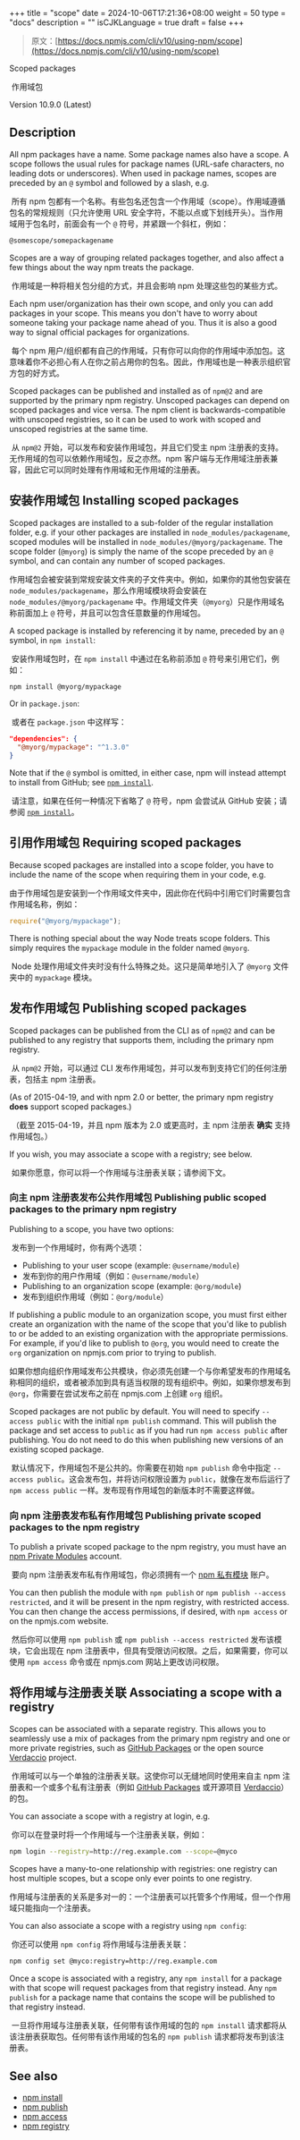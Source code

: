 +++
title = "scope"
date = 2024-10-06T17:21:36+08:00
weight = 50
type = "docs"
description = ""
isCJKLanguage = true
draft = false
+++

> 原文：[https://docs.npmjs.com/cli/v10/using-npm/scope](https://docs.npmjs.com/cli/v10/using-npm/scope)

Scoped packages

​	作用域包

Version 10.9.0 (Latest)

## Description

All npm packages have a name. Some package names also have a scope. A scope follows the usual rules for package names (URL-safe characters, no leading dots or underscores). When used in package names, scopes are preceded by an `@` symbol and followed by a slash, e.g.

​	所有 npm 包都有一个名称。有些包名还包含一个作用域（scope）。作用域遵循包名的常规规则（只允许使用 URL 安全字符，不能以点或下划线开头）。当作用域用于包名时，前面会有一个 `@` 符号，并紧跟一个斜杠，例如：

```bash
@somescope/somepackagename
```

Scopes are a way of grouping related packages together, and also affect a few things about the way npm treats the package.

​	作用域是一种将相关包分组的方式，并且会影响 npm 处理这些包的某些方式。

Each npm user/organization has their own scope, and only you can add packages in your scope. This means you don't have to worry about someone taking your package name ahead of you. Thus it is also a good way to signal official packages for organizations.

​	每个 npm 用户/组织都有自己的作用域，只有你可以向你的作用域中添加包。这意味着你不必担心有人在你之前占用你的包名。因此，作用域也是一种表示组织官方包的好方式。

Scoped packages can be published and installed as of `npm@2` and are supported by the primary npm registry. Unscoped packages can depend on scoped packages and vice versa. The npm client is backwards-compatible with unscoped registries, so it can be used to work with scoped and unscoped registries at the same time.

​	从 `npm@2` 开始，可以发布和安装作用域包，并且它们受主 npm 注册表的支持。无作用域的包可以依赖作用域包，反之亦然。npm 客户端与无作用域注册表兼容，因此它可以同时处理有作用域和无作用域的注册表。

## 安装作用域包 Installing scoped packages

Scoped packages are installed to a sub-folder of the regular installation folder, e.g. if your other packages are installed in `node_modules/packagename`, scoped modules will be installed in `node_modules/@myorg/packagename`. The scope folder (`@myorg`) is simply the name of the scope preceded by an `@` symbol, and can contain any number of scoped packages.

​	作用域包会被安装到常规安装文件夹的子文件夹中。例如，如果你的其他包安装在 `node_modules/packagename`，那么作用域模块将会安装在 `node_modules/@myorg/packagename` 中。作用域文件夹（`@myorg`）只是作用域名称前面加上 `@` 符号，并且可以包含任意数量的作用域包。

A scoped package is installed by referencing it by name, preceded by an `@` symbol, in `npm install`:

​	安装作用域包时，在 `npm install` 中通过在名称前添加 `@` 符号来引用它们，例如：

```bash
npm install @myorg/mypackage
```

Or in `package.json`:

​	或者在 `package.json` 中这样写：

```json
"dependencies": {
  "@myorg/mypackage": "^1.3.0"
}
```

Note that if the `@` symbol is omitted, in either case, npm will instead attempt to install from GitHub; see [`npm install`](https://docs.npmjs.com/cli/v10/commands/npm-install).

​	请注意，如果在任何一种情况下省略了 `@` 符号，npm 会尝试从 GitHub 安装；请参阅 [`npm install`](https://docs.npmjs.com/cli/v10/commands/npm-install)。

## 引用作用域包 Requiring scoped packages

Because scoped packages are installed into a scope folder, you have to include the name of the scope when requiring them in your code, e.g.

​	由于作用域包是安装到一个作用域文件夹中，因此你在代码中引用它们时需要包含作用域名称，例如：

```javascript
require("@myorg/mypackage");
```

There is nothing special about the way Node treats scope folders. This simply requires the `mypackage` module in the folder named `@myorg`.

​	Node 处理作用域文件夹时没有什么特殊之处。这只是简单地引入了 `@myorg` 文件夹中的 `mypackage` 模块。

## 发布作用域包 Publishing scoped packages

Scoped packages can be published from the CLI as of `npm@2` and can be published to any registry that supports them, including the primary npm registry.

​	从 `npm@2` 开始，可以通过 CLI 发布作用域包，并可以发布到支持它们的任何注册表，包括主 npm 注册表。

(As of 2015-04-19, and with npm 2.0 or better, the primary npm registry **does** support scoped packages.)

​	（截至 2015-04-19，并且 npm 版本为 2.0 或更高时，主 npm 注册表 **确实** 支持作用域包。）

If you wish, you may associate a scope with a registry; see below.

​	如果你愿意，你可以将一个作用域与注册表关联；请参阅下文。

### 向主 npm 注册表发布公共作用域包 Publishing public scoped packages to the primary npm registry

Publishing to a scope, you have two options:

​	发布到一个作用域时，你有两个选项：

- Publishing to your user scope (example: `@username/module`)
- 发布到你的用户作用域（例如：`@username/module`）
- Publishing to an organization scope (example: `@org/module`)
- 发布到组织作用域（例如：`@org/module`）

If publishing a public module to an organization scope, you must first either create an organization with the name of the scope that you'd like to publish to or be added to an existing organization with the appropriate permissions. For example, if you'd like to publish to `@org`, you would need to create the `org` organization on npmjs.com prior to trying to publish.

​	如果你想向组织作用域发布公共模块，你必须先创建一个与你希望发布的作用域名称相同的组织，或者被添加到具有适当权限的现有组织中。例如，如果你想发布到 `@org`，你需要在尝试发布之前在 npmjs.com 上创建 `org` 组织。

Scoped packages are not public by default. You will need to specify `--access public` with the initial `npm publish` command. This will publish the package and set access to `public` as if you had run `npm access public` after publishing. You do not need to do this when publishing new versions of an existing scoped package.

​	默认情况下，作用域包不是公共的。你需要在初始 `npm publish` 命令中指定 `--access public`。这会发布包，并将访问权限设置为 `public`，就像在发布后运行了 `npm access public` 一样。发布现有作用域包的新版本时不需要这样做。

### 向 npm 注册表发布私有作用域包 Publishing private scoped packages to the npm registry

To publish a private scoped package to the npm registry, you must have an [npm Private Modules](https://docs.npmjs.com/private-modules/intro) account.

​	要向 npm 注册表发布私有作用域包，你必须拥有一个 [npm 私有模块](https://docs.npmjs.com/private-modules/intro) 账户。

You can then publish the module with `npm publish` or `npm publish --access restricted`, and it will be present in the npm registry, with restricted access. You can then change the access permissions, if desired, with `npm access` or on the npmjs.com website.

​	然后你可以使用 `npm publish` 或 `npm publish --access restricted` 发布该模块，它会出现在 npm 注册表中，但具有受限访问权限。之后，如果需要，你可以使用 `npm access` 命令或在 npmjs.com 网站上更改访问权限。

## 将作用域与注册表关联 Associating a scope with a registry

Scopes can be associated with a separate registry. This allows you to seamlessly use a mix of packages from the primary npm registry and one or more private registries, such as [GitHub Packages](https://github.com/features/packages) or the open source [Verdaccio](https://verdaccio.org/) project.

​	作用域可以与一个单独的注册表关联。这使你可以无缝地同时使用来自主 npm 注册表和一个或多个私有注册表（例如 [GitHub Packages](https://github.com/features/packages) 或开源项目 [Verdaccio](https://verdaccio.org/)）的包。

You can associate a scope with a registry at login, e.g.

​	你可以在登录时将一个作用域与一个注册表关联，例如：

```bash
npm login --registry=http://reg.example.com --scope=@myco
```

Scopes have a many-to-one relationship with registries: one registry can host multiple scopes, but a scope only ever points to one registry.

​	作用域与注册表的关系是多对一的：一个注册表可以托管多个作用域，但一个作用域只能指向一个注册表。

You can also associate a scope with a registry using `npm config`:

​	你还可以使用 `npm config` 将作用域与注册表关联：

```bash
npm config set @myco:registry=http://reg.example.com
```

Once a scope is associated with a registry, any `npm install` for a package with that scope will request packages from that registry instead. Any `npm publish` for a package name that contains the scope will be published to that registry instead.

​	一旦将作用域与注册表关联，任何带有该作用域的包的 `npm install` 请求都将从该注册表获取包。任何带有该作用域的包名的 `npm publish` 请求都将发布到该注册表。

## See also

- [npm install](https://docs.npmjs.com/cli/v10/commands/npm-install)
- [npm publish](https://docs.npmjs.com/cli/v10/commands/npm-publish)
- [npm access](https://docs.npmjs.com/cli/v10/commands/npm-access)
- [npm registry](https://docs.npmjs.com/cli/v10/using-npm/registry)